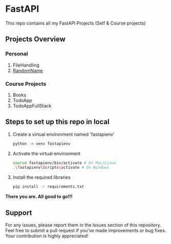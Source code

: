 # FastAPI

This repo contains all my FastAPI Projects (Self & Course projects)

## Projects Overview

### Personal

1. FileHandling
2. [RandomName](RandomName/readme.md)

### Course Projects

1. Books
2. TodoApp
3. TodoAppFullStack

## Steps to set up this repo in local

1. Create a virtual environment named 'fastapienv'

    ```bash
    python -m venv fastapienv
    ```

2. Activate the virtual environment

    ```bash
    source fastapienv/bin/activate # On Mac/Linux
    .\fastapienv\Scripts\activate # On Windows
    ```

3. Install the required libraries

    ```bash
    pip install -r requirements.txt
    ```

**There you are. All good to go!!!**

## Support

For any issues, please report them in the Issues section of this repository. Feel free to submit a pull request if you've made improvements or bug fixes. Your contribution is highly appreciated!

